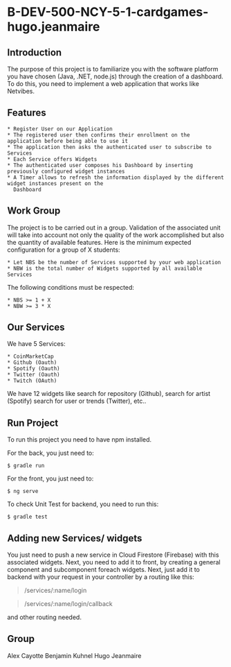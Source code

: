 # B-DEV-500-NCY-5-1-cardgames-hugo.jeanmaire

## Introduction

The purpose of this project is to familiarize you with the software platform you have chosen (Java, .NET,
node.js) through the creation of a dashboard.
To do this, you need to implement a web application that works like Netvibes.

## Features

    * Register User on our Application
    * The registered user then confirms their enrollment on the application before being able to use it
    * The application then asks the authenticated user to subscribe to Services 
    * Each Service offers Widgets
    * The authenticated user composes his Dashboard by inserting previously configured widget instances
    * A Timer allows to refresh the information displayed by the different widget instances present on the
      Dashboard
      
## Work Group

The project is to be carried out in a group. Validation of the associated unit will take into account not only
the quality of the work accomplished but also the quantity of available features.
Here is the minimum expected configuration for a group of X students:

    * Let NBS be the number of Services supported by your web application
    * NBW is the total number of Widgets supported by all available Services
    
The following conditions must be respected:

    * NBS >= 1 + X
    * NBW >= 3 * X


## Our Services

We have 5 Services:

    * CoinMarketCap
    * Github (Oauth)
    * Spotify (Oauth)
    * Twitter (Oauth)
    * Twitch (OAuth)
    
We have 12 widgets like search for repository (Github), search for artist (Spotify)
search for user or trends (Twitter), etc..

## Run Project

To run this project you need to have npm installed.

For the back, you just need to:

```shell
$ gradle run
```

For the front, you just need to:

```shell
$ ng serve
```

To check Unit Test for backend, you need to run this:

```shell
$ gradle test
```

## Adding new Services/ widgets

You just need to push a new service in Cloud Firestore (Firebase) with this associated widgets.
Next, you need to add it to front, by creating a general component and subcomponent
foreach widgets.
Next, just add it to backend with your request in your controller by
a routing like this:
> /services/:name/login

> /services/:name/login/callback

and other routing needed.

## Group

Alex Cayotte
Benjamin Kuhnel
Hugo Jeanmaire
